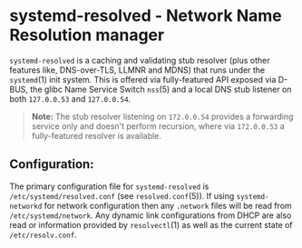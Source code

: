 # systemd-resolved - Network Name Resolution manager

`systemd-resolved` is a caching and validating stub resolver (plus other features like, DNS-over-TLS, LLMNR and MDNS) that runs under the `systemd`(1) init system. This is offered via fully-featured API exposed via D-BUS, the glibc Name Service Switch `nss`(5) and a local DNS stub listener on both `127.0.0.53` and `127.0.0.54`.

> **Note:** The stub resolver listening on `172.0.0.54` provides a forwarding service only and doesn't perform recursion, where via `172.0.0.53` a fully-featured resolver is available.

## Configuration:

The primary configuration file for `systemd-resolved` is `/etc/systemd/resolved.conf` (see `resolved.conf`(5)). If using `systemd-networkd` for network configuration then any `.network` files will be read from `/etc/systemd/network`. Any dynamic link configurations from DHCP are also read or information provided by `resolvectl`(1) as well as the current state of `/etc/resolv.conf`.
